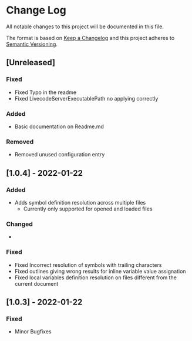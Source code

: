 # Change Log

All notable changes to this project will be documented in this file.

The format is based on [Keep a Changelog](http://keepachangelog.com/) and this project adheres to [Semantic Versioning](http://semver.org/).


## [Unreleased]


### Fixed

- Fixed Typo in the readme
- Fixed LivecodeServerExecutablePath no applying correctly

### Added

- Basic documentation on Readme.md

### Removed

- Removed unused configuration entry


## [1.0.4] - 2022-01-22

### Added

- Adds symbol definition resolution across multiple files
  - Currently only supported for opened and loaded files

### Changed

- 

### Fixed

- Fixed Incorrect resolution of symbols with trailing characters
- Fixed outlines giving wrong results for inline variable value assignation
- Fixed local variables definition resolution on files different from the current document



## [1.0.3] - 2022-01-22

### Fixed

- Minor Bugfixes
